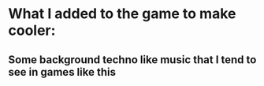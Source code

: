 # What I added to the game to make cooler:
## Some background techno like music that I tend to see in games like this
 
